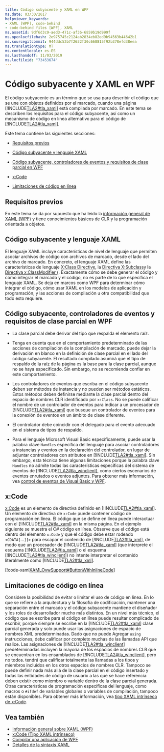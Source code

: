```yaml
---
title: Código subyacente y XAML en WPF
ms.date: 03/30/2017
helpviewer_keywords:
- XAML [WPF], code-behind
- code-behind files [WPF], XAML
ms.assetid: 9df6d3c9-aed3-471c-af36-6859b19d999f
ms.openlocfilehash: 2e975745c2124ab2834eb82ed9b94563b44642b1
ms.sourcegitcommit: 944ddc52b7f2632f30c668815f92b378efd38eea
ms.translationtype: MT
ms.contentlocale: es-ES
ms.lasthandoff: 11/03/2019
ms.locfileid: "73453674"
---
```

# <a name="code-behind-and-xaml-in-wpf"></a>Código subyacente y XAML en WPF
<a name="introduction"></a>El código subyacente es un término que se usa para describir el código que se une con objetos definidos por el marcado, cuando una página [!INCLUDE[TLA2#tla_xaml](../../../../includes/tla2sharptla-xaml-md.md)] está compilada por marcado. En este tema se describen los requisitos para el código subyacente, así como un mecanismo de código en línea alternativo para el código de [!INCLUDE[TLA2#tla_xaml](../../../../includes/tla2sharptla-xaml-md.md)].  
  
 Este tema contiene las siguientes secciones:  
  
- [Requisitos previos](#Prerequisites)  
  
- [Código subyacente y lenguaje XAML](#codebehind_and_the_xaml_language)  
  
- [Código subyacente, controladores de eventos y requisitos de clase parcial en WPF](#Code_behind__Event_Handler__and_Partial_Class)  
  
- [x:Code](#x_Code)  
  
- [Limitaciones de código en línea](#Inline_Code_Limitations)  
  
<a name="Prerequisites"></a>   
## <a name="prerequisites"></a>Requisitos previos  
 En este tema se da por supuesto que ha leído la [información general de XAML (WPF)](../../../desktop-wpf/fundamentals/xaml.md) y tiene conocimientos básicos de CLR y la programación orientada a objetos.  
  
<a name="codebehind_and_the_xaml_language"></a>   
## <a name="code-behind-and-the-xaml-language"></a>Código subyacente y lenguaje XAML  
 El lenguaje XAML incluye características de nivel de lenguaje que permiten asociar archivos de código con archivos de marcado, desde el lado del archivo de marcado. En concreto, el lenguaje XAML define las características de lenguaje [X:Class Directive](../../xaml-services/x-class-directive.md), la [Directiva X:Subclass](../../xaml-services/x-subclass-directive.md)y la [Directiva x:ClassModifier (](../../xaml-services/x-classmodifier-directive.md). Exactamente cómo se debe generar el código y cómo integrar el marcado y el código, no es parte de lo que especifica el lenguaje XAML. Se deja en marcos como WPF para determinar cómo integrar el código, cómo usar XAML en los modelos de aplicación y programación, y las acciones de compilación u otra compatibilidad que todo esto requiere.  
  
<a name="Code_behind__Event_Handler__and_Partial_Class"></a>   
## <a name="code-behind-event-handler-and-partial-class-requirements-in-wpf"></a>Código subyacente, controladores de eventos y requisitos de clase parcial en WPF  
  
- La clase parcial debe derivar del tipo que respalda el elemento raíz.  
  
- Tenga en cuenta que en el comportamiento predeterminado de las acciones de compilación de la compilación de marcado, puede dejar la derivación en blanco en la definición de clase parcial en el lado del código subyacente. El resultado compilado asumirá que el tipo de respaldo de la raíz de la página es la base para la clase parcial, aunque no se haya especificado. Sin embargo, no se recomienda confiar en este comportamiento.  
  
- Los controladores de eventos que escriba en el código subyacente deben ser métodos de instancia y no pueden ser métodos estáticos. Estos métodos deben definirse mediante la clase parcial dentro del espacio de nombres CLR identificado por `x:Class`. No se puede calificar el nombre de un controlador de eventos para indicar a un procesador de [!INCLUDE[TLA2#tla_xaml](../../../../includes/tla2sharptla-xaml-md.md)] que busque un controlador de eventos para la conexión de eventos en un ámbito de clase diferente.  
  
- El controlador debe coincidir con el delegado para el evento adecuado en el sistema de tipos de respaldo.  
  
- Para el lenguaje Microsoft Visual Basic específicamente, puede usar la palabra clave `Handles` específica del lenguaje para asociar controladores a instancias y eventos en la declaración del controlador, en lugar de adjuntar controladores con atributos en [!INCLUDE[TLA2#tla_xaml](../../../../includes/tla2sharptla-xaml-md.md)]. Sin embargo, esta técnica tiene algunas limitaciones porque la palabra clave `Handles` no admite todas las características específicas del sistema de eventos de [!INCLUDE[TLA2#tla_winclient](../../../../includes/tla2sharptla-winclient-md.md)], como ciertos escenarios de eventos enrutados o eventos adjuntos. Para obtener más información, vea [control de eventos de Visual Basic y WPF](visual-basic-and-wpf-event-handling.md).  
  
<a name="x_Code"></a>   
## <a name="xcode"></a>x:Code  
 [x:Code](../../xaml-services/x-code-intrinsic-xaml-type.md) es un elemento de directiva definido en [!INCLUDE[TLA2#tla_xaml](../../../../includes/tla2sharptla-xaml-md.md)]. Un elemento de directiva de `x:Code` puede contener código de programación en línea. El código que se define en línea puede interactuar con el [!INCLUDE[TLA2#tla_xaml](../../../../includes/tla2sharptla-xaml-md.md)] en la misma página. En el ejemplo siguiente se muestra el C# código en línea. Observe que el código está dentro del elemento `x:Code` y que el código debe estar rodeado `<CDATA[`...`]]>` para escapar el contenido de [!INCLUDE[TLA2#tla_xml](../../../../includes/tla2sharptla-xml-md.md)], de modo que un procesador de [!INCLUDE[TLA2#tla_xaml](../../../../includes/tla2sharptla-xaml-md.md)] (que interprete el esquema [!INCLUDE[TLA2#tla_xaml](../../../../includes/tla2sharptla-xaml-md.md)] o el esquema [!INCLUDE[TLA2#tla_winclient](../../../../includes/tla2sharptla-winclient-md.md)]) no intente interpretar el contenido literalmente como [!INCLUDE[TLA2#tla_xml](../../../../includes/tla2sharptla-xml-md.md)].  
  
 [!code-xaml[XAMLOvwSupport#ButtonWithInlineCode](~/samples/snippets/csharp/VS_Snippets_Wpf/XAMLOvwSupport/CSharp/page4.xaml#buttonwithinlinecode)]  
  
<a name="Inline_Code_Limitations"></a>   
## <a name="inline-code-limitations"></a>Limitaciones de código en línea  
 Considere la posibilidad de evitar o limitar el uso de código en línea. En lo que se refiere a la arquitectura y la filosofía de codificación, mantener una separación entre el marcado y el código subyacente mantiene el diseñador y los roles de desarrollador mucho más distintos. En un nivel más técnico, el código que se escribe para el código en línea puede resultar complicado de escribir, porque siempre se escribe en la [!INCLUDE[TLA2#tla_xaml](../../../../includes/tla2sharptla-xaml-md.md)] clase parcial generada y solo puede usar las asignaciones de espacio de nombres XML predeterminadas. Dado que no puede Agregar `using` instrucciones, debe calificar por completo muchas de las llamadas API que realice. Las asignaciones de [!INCLUDE[TLA2#tla_winclient](../../../../includes/tla2sharptla-winclient-md.md)] predeterminadas incluyen la mayoría de los espacios de nombres CLR que se encuentran en los ensamblados de [!INCLUDE[TLA2#tla_winclient](../../../../includes/tla2sharptla-winclient-md.md)], pero no todos. tendrá que calificar totalmente las llamadas a los tipos y miembros incluidos en los otros espacios de nombres CLR. Tampoco se puede definir nada más allá de la clase parcial en el código insertado y todas las entidades de código de usuario a las que se hace referencia deben existir como miembro o variable dentro de la clase parcial generada. Otras características de programación específicas del lenguaje, como macros o `#ifdef` de variables globales o variables de compilación, tampoco están disponibles. Para obtener más información, vea [tipo XAML intrínseco de x:Code](../../xaml-services/x-code-intrinsic-xaml-type.md).  
  
## <a name="see-also"></a>Vea también

- [Información general sobre XAML (WPF)](../../../desktop-wpf/fundamentals/xaml.md)
- [x:Code (Tipo XAML intrínseco)](../../xaml-services/x-code-intrinsic-xaml-type.md)
- [Compilar una aplicación de WPF](../app-development/building-a-wpf-application-wpf.md)
- [Detalles de la sintaxis XAML](xaml-syntax-in-detail.md)
